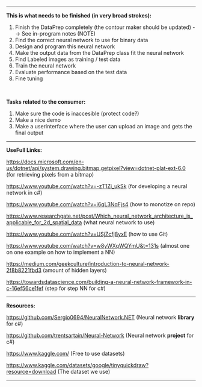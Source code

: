 -----------------------------------------------------------------------------------------------------------------------------------------


**This is what needs to be finished (in very broad strokes):**

1. Finish the DataPrep completely (the contour maker should be updated) --> See in-program notes (NOTE)
2. Find the correct neural network to use for binary data
3. Design and program this neural network
4. Make the output data from the DataPrep class fit the neural network
5. Find Labeled images as training / test data
6. Train the neural network
7. Evaluate performance based on the test data
8. Fine tuning

<br/>

**Tasks related to the consumer:**

1. Make sure the code is inaccesible (protect code?)
2. Make a nice demo
3. Make a userinterface where the user can upload an image and gets the final output

-----------------------------------------------------------------------------------------------------------------------------------------


**UseFull Links:**

https://docs.microsoft.com/en-us/dotnet/api/system.drawing.bitmap.getpixel?view=dotnet-plat-ext-6.0       (for retrieving pixels from a bitmap)

https://www.youtube.com/watch?v=-zT1Zi_ukSk                                                               (for developing a neural network in c#)

https://www.youtube.com/watch?v=i6qL3NqFjs4                                                               (how to monotize on repo)

https://www.researchgate.net/post/Which_neural_network_architecture_is_applicable_for_2d_spatial_data     (what neural network to use)

https://www.youtube.com/watch?v=USjZcfj8yxE                                                               (how to use Git)

https://www.youtube.com/watch?v=w8yWXqWQYmU&t=131s                                                        (almost one on one example on how to implement a NN)

https://medium.com/geekculture/introduction-to-neural-network-2f8b8221fbd3				  (amount of hidden layers)

https://towardsdatascience.com/building-a-neural-network-framework-in-c-16ef56ce1fef			  (step for step NN for c#)

-----------------------------------------------------------------------------------------------------------------------------------------


**Resources:**

https://github.com/Sergio0694/NeuralNetwork.NET                                                           (Neural network **library** for c#)

https://github.com/trentsartain/Neural-Network                                                            (Neural network **project** for c#)

https://www.kaggle.com/                                                                                   (Free to use datasets)

https://www.kaggle.com/datasets/google/tinyquickdraw?resource=download                                    (The dataset we use)

-----------------------------------------------------------------------------------------------------------------------------------------

